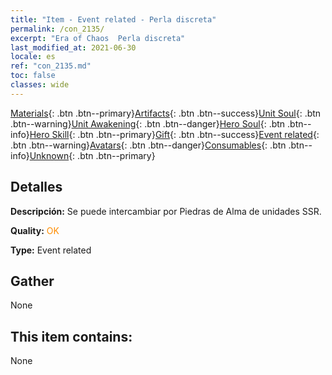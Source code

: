 ```yaml
---
title: "Item - Event related - Perla discreta"
permalink: /con_2135/
excerpt: "Era of Chaos  Perla discreta"
last_modified_at: 2021-06-30
locale: es
ref: "con_2135.md"
toc: false
classes: wide
---
```

 [Materials](/ItemsES/){: .btn .btn--primary}[Artifacts](/ItemsES/Artifacts/){: .btn .btn--success}[Unit Soul](/ItemsES/UnitSoul/){: .btn .btn--warning}[Unit Awakening](/ItemsES/UnitAwakening/){: .btn .btn--danger}[Hero Soul](/ItemsES/HeroSoul/){: .btn .btn--info}[Hero Skill](/ItemsES/HeroSkill/){: .btn .btn--primary}[Gift](/ItemsES/Gift/){: .btn .btn--success}[Event related](/ItemsES/Events/){: .btn .btn--warning}[Avatars](/ItemsES/Avatars/){: .btn .btn--danger}[Consumables](/ItemsES/Consumables/){: .btn .btn--info}[Unknown](/ItemsES/Unknown/){: .btn .btn--primary}

## Detalles
 **Descripción:** Se puede intercambiar por Piedras de Alma de unidades SSR.

 **Quality:** <span style="color: #FF8C00">OK</span>

 **Type:** Event related

## Gather

  None

## This item contains:

  None

